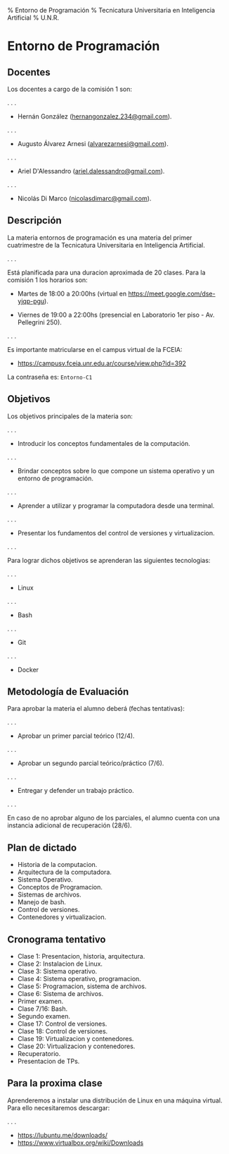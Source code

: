 % Entorno de Programación
% Tecnicatura Universitaria en Inteligencia Artificial
% U.N.R.

# Entorno de Programación

## Docentes

Los docentes a cargo de la comisión 1 son:

. . .

* Hernán González (hernangonzalez.234@gmail.com).

. . .

* Augusto Álvarez Arnesi (alvarezarnesi@gmail.com).

. . .

* Ariel D'Alessandro (ariel.dalessandro@gmail.com).

. . .

* Nicolás Di Marco (nicolasdimarc@gmail.com).

## Descripción

La materia entornos de programación es una materia del primer cuatrimestre de
la Tecnicatura Universitaria en Inteligencia Artificial.

. . .

Está planificada para una duracion aproximada de 20 clases. Para la comisión 1
los horarios son:

* Martes de 18:00 a 20:00hs (virtual en https://meet.google.com/dse-yjqp-pgu).

* Viernes de 19:00 a 22:00hs (presencial en Laboratorio 1er piso - Av. Pellegrini 250).

. . .

Es importante matricularse en el campus virtual de la FCEIA:

* https://campusv.fceia.unr.edu.ar/course/view.php?id=392

La contraseña es: `Entorno-C1`

## Objetivos

Los objetivos principales de la materia son:

. . .

* Introducir los conceptos fundamentales de la computación.

. . .

* Brindar conceptos sobre lo que compone un sistema operativo y un entorno de
programación.

. . .

* Aprender a utilizar y programar la computadora desde una terminal.

. . .

* Presentar los fundamentos del control de versiones y virtualizacion.

. . .

Para lograr dichos objetivos se aprenderan las siguientes tecnologias:

. . .

* Linux

. . .

* Bash

. . .

* Git

. . .

* Docker

## Metodología de Evaluación

Para aprobar la materia el alumno deberá (fechas tentativas):

. . .

* Aprobar un primer parcial teórico (12/4).

. . .

* Aprobar un segundo parcial teórico/práctico (7/6).

. . .

* Entregar y defender un trabajo práctico.

. . .

En caso de no aprobar alguno de los parciales, el alumno cuenta con una
instancia adicional de recuperación (28/6).

## Plan de dictado

* Historia de la computacion.
* Arquitectura de la computadora.
* Sistema Operativo.
* Conceptos de Programacion.
* Sistemas de archivos.
* Manejo de bash.
* Control de versiones.
* Contenedores y virtualizacion.

## Cronograma tentativo

* Clase 1: Presentacion, historia, arquitectura.
* Clase 2: Instalacion de Linux.
* Clase 3: Sistema operativo.
* Clase 4: Sistema operativo, programacion.
* Clase 5: Programacion, sistema de archivos.
* Clase 6: Sistema de archivos.
* Primer examen.
* Clase 7/16: Bash.
* Segundo examen.
* Clase 17: Control de versiones.
* Clase 18: Control de versiones.
* Clase 19: Virtualizacion y contenedores.
* Clase 20: Virtualizacion y contenedores.
* Recuperatorio.
* Presentacion de TPs.

## Para la proxima clase

Aprenderemos a instalar una distribución de Linux en una máquina virtual.
Para ello necesitaremos descargar:

. . .

* https://lubuntu.me/downloads/
* https://www.virtualbox.org/wiki/Downloads
